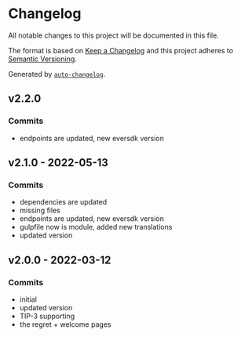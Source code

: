 # Changelog

All notable changes to this project will be documented in this file.

The format is based on [Keep a Changelog](https://keepachangelog.com/en/1.0.0/)
and this project adheres to [Semantic Versioning](https://semver.org/spec/v2.0.0.html).

Generated by [`auto-changelog`](https://github.com/CookPete/auto-changelog).

## v2.2.0

### Commits

- endpoints are updated, new eversdk version 

## v2.1.0 - 2022-05-13

### Commits

- dependencies are updated 
- missing files 
- endpoints are updated, new eversdk version 
- gulpfile now is module, added new translations 
- updated version 

## v2.0.0 - 2022-03-12

### Commits

- initial 
- updated version 
- TIP-3 supporting 
- the regret + welcome pages 
